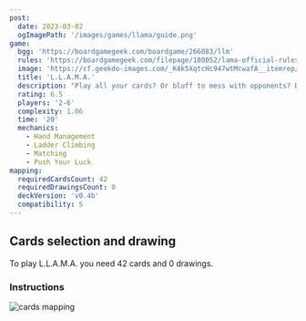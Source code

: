 ```yaml
---
post:
  date: 2023-03-02
  ogImagePath: '/images/games/llama/guide.png'
game:
  bgg: 'https://boardgamegeek.com/boardgame/266083/llm'
  rules: 'https://boardgamegeek.com/filepage/180052/lama-official-rules'
  image: 'https://cf.geekdo-images.com/_K4k5XqtcHc947wtMcwafA__itemrep/img/npajGySTXRLgC7nfZemMWaBrccU=/fit-in/246x300/filters:strip_icc()/pic4961695.jpg'
  title: 'L.L.A.M.A.'
  description: "Play all your cards? Or bluff to mess with opponents? Don't get stuck with a llama!"
  rating: 6.5
  players: '2-6'
  complexity: 1.06
  time: '20'
  mechanics:
    - Hand Management
    - Ladder Climbing
    - Matching
    - Push Your Luck
mapping:
  requiredCardsCount: 42
  requiredDrawingsCount: 0
  deckVersion: 'v0.4b'
  compatibility: 5
---
```


## Cards selection and drawing

To play L.L.A.M.A. you need 42 cards and 0 drawings.

### Instructions

![cards mapping](/images/games/llama/guide.png)
